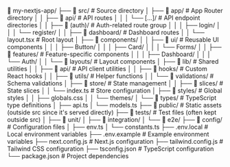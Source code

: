 📁 my-nextjs-app/
├── 📁 src/                     # Source directory
│   ├── 📁 app/                 # App Router directory
│   │   ├── 📁 api/            # API routes
│   │   │   └── [...]/         # API endpoint directories
│   │   ├── 📁 (auth)/         # Auth-related route group
│   │   │   ├── login/
│   │   │   └── register/
│   │   ├── 📁 dashboard/      # Dashboard routes
│   │   └── layout.tsx         # Root layout
│   ├── 📁 components/
│   │   ├── 📁 ui/             # Reusable UI components
│   │   │   ├── Button/
│   │   │   ├── Card/
│   │   │   └── Forms/
│   │   ├── 📁 features/       # Feature-specific components
│   │   │   ├── Dashboard/
│   │   │   └── Auth/
│   │   └── 📁 layouts/        # Layout components
│   ├── 📁 lib/                # Shared utilities
│   │   ├── 📁 api/            # API client utilities
│   │   ├── 📁 hooks/          # Custom React hooks
│   │   ├── 📁 utils/          # Helper functions
│   │   └── 📁 validations/    # Schema validations
│   ├── 📁 store/              # State management
│   │   ├── 📁 slices/         # State slices
│   │   └── index.ts           # Store configuration
│   ├── 📁 styles/             # Global styles
│   │   ├── globals.css
│   │   └── themes/
│   └── 📁 types/              # TypeScript type definitions
│       ├── api.ts
│       └── models.ts
├── 📁 public/                  # Static assets (outside src since it's served directly)
├── 📁 tests/                   # Test files (often kept outside src)
│   ├── 📁 unit/
│   ├── 📁 integration/
│   └── 📁 e2e/
├── 📁 config/                  # Configuration files
│   ├── env.ts
│   └── constants.ts
├── .env.local                  # Local environment variables
├── .env.example                # Example environment variables
├── next.config.js             # Next.js configuration
├── tailwind.config.js         # Tailwind CSS configuration
├── tsconfig.json              # TypeScript configuration
└── package.json               # Project dependencies
